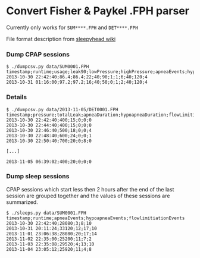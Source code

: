 # Convert Fisher & Paykel .FPH parser

Currently only works for `SUM****.FPH` and `DET****.FPH`

File format description from [sleepyhead wiki](http://sourceforge.net/apps/mediawiki/sleepyhead/index.php?title=Icon)

### Dump CPAP sessions
```
$ ./dumpcsv.py data/SUM0001.FPH
timestamp;runtime;usage;leak90;lowPressure;highPressure;apneaEvents;hypoapneaEvents;flowlimitiationEvents;pressure1;pressure2;humiditySetting
2013-10-30 22:42:40;86.4;86.4;22;40;90;1;1;6;40;120;4
2013-10-31 01:16:00;97.2;97.2;16;40;50;0;1;2;40;120;4
```

### Details
```
$ ./dumpcsv.py data/2013-11-05/DET0001.FPH
timestamp;pressure;totalLeak;apneaDuration;hypoapneaDuration;flowLimitiationDuration
2013-10-30 22:42:40;400;15;0;0;0
2013-10-30 22:44:40;400;15;0;0;0
2013-10-30 22:46:40;500;18;0;0;4
2013-10-30 22:48:40;600;24;0;0;1
2013-10-30 22:50:40;700;20;0;8;0

[...]

2013-11-05 06:39:02;400;20;0;0;0
```

### Dump sleep sessions

CPAP sessions which start less then 2 hours after the end of the last session are grouped together and the values of these sessions are summarized.
```
$ ./sleeps.py data/SUM0001.FPH
timestamp;runtime;apneaEvents;hypoapneaEvents;flowlimitiationEvents
2013-10-30 22:42:40;28080;3;8;10
2013-10-31 20:11:24;33120;12;17;10
2013-11-01 23:06:38;28080;20;17;14
2013-11-02 22:35:00;25200;11;7;2
2013-11-03 22:35:08;29520;4;13;10
2013-11-04 23:05:12;25920;11;4;8
```

